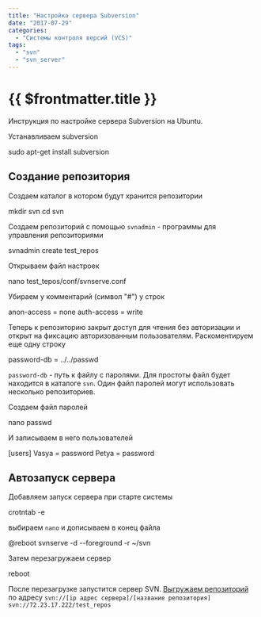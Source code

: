 ```yaml
---
title: "Настройка сервера Subversion"
date: "2017-07-29"
categories: 
  - "Системы контроля версий (VCS)"
tags: 
  - "svn"
  - "svn_server"
---
```


# {{ $frontmatter.title }}

Инструкция по настройке сервера Subversion на Ubuntu.

Устанавливаем subversion

sudo apt-get install subversion

## Создание репозитория

Создаем каталог в котором будут хранится репозитории

mkdir svn 
cd svn 

Создаем репозиторий с помощью `svnadmin` - программы для управления репозиториями

svnadmin create test\_repos 

Открываем файл настроек

nano test\_tepos/conf/svnserve.conf

Убираем у комментарий (символ "#") у строк

anon-access = none
auth-access = write

Теперь к репозиторию закрыт доступ для чтения без авторизации и открыт на фиксацию авторизованным пользователям. Раскоментируем еще одну строку

password-db = ../../passwd

`password-db` - путь к файлу с паролями. Для простоты файл будет находится в каталоге `svn`. Один файл паролей могут использовать несколько репозиториев.

Создаем файл паролей

nano passwd

И записываем в него пользователей

\[users\]
Vasya = password
Petya = password

## Автозапуск сервера

Добавляем запуск сервера при старте системы

 
crotntab -e

выбираем `nano` и дописываем в конец файла

 
@reboot svnserve -d --foreground -r ~/svn

Затем перезагружаем сервер

 
reboot

После перезагрузке запустится сервер SVN. [Выгружаем репозиторий](http://way23.ru/%d1%80%d0%b0%d0%b1%d0%be%d1%82%d0%b0-%d1%81-svn-%d1%87%d0%b5%d1%80%d0%b5%d0%b7-tortoisesvn-1-%d0%b2%d1%8b%d0%b3%d1%80%d1%83%d0%b7%d0%ba%d0%b0-%d1%84%d0%b8%d0%ba%d1%81%d0%b0%d1%86%d0%b8%d1%8f/) по адресу `svn://[ip адрес сервера]/[название репозитория] svn://72.23.17.222/test_repos`
